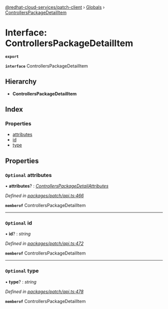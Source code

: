 [@redhat-cloud-services/patch-client](../README.md) › [Globals](../globals.md) › [ControllersPackageDetailItem](controllerspackagedetailitem.md)

# Interface: ControllersPackageDetailItem

**`export`** 

**`interface`** ControllersPackageDetailItem

## Hierarchy

* **ControllersPackageDetailItem**

## Index

### Properties

* [attributes](controllerspackagedetailitem.md#optional-attributes)
* [id](controllerspackagedetailitem.md#optional-id)
* [type](controllerspackagedetailitem.md#optional-type)

## Properties

### `Optional` attributes

• **attributes**? : *[ControllersPackageDetailAttributes](controllerspackagedetailattributes.md)*

*Defined in [packages/patch/api.ts:466](https://github.com/RedHatInsights/javascript-clients/blob/2f395d4/packages/patch/api.ts#L466)*

**`memberof`** ControllersPackageDetailItem

___

### `Optional` id

• **id**? : *string*

*Defined in [packages/patch/api.ts:472](https://github.com/RedHatInsights/javascript-clients/blob/2f395d4/packages/patch/api.ts#L472)*

**`memberof`** ControllersPackageDetailItem

___

### `Optional` type

• **type**? : *string*

*Defined in [packages/patch/api.ts:478](https://github.com/RedHatInsights/javascript-clients/blob/2f395d4/packages/patch/api.ts#L478)*

**`memberof`** ControllersPackageDetailItem

